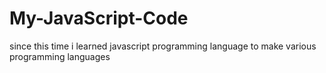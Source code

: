 # My-JavaScript-Code
since this time i learned javascript programming language to make various programming languages

